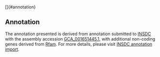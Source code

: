 []{#annotation}

Annotation
----------

The annotation presented is derived from annotation submitted to
[INSDC](http://www.insdc.org) with the assembly accession
[GCA\_001651445.1](http://www.ebi.ac.uk/ena/data/view/GCA_001651445.1),
with additional non-coding genes derived from
[Rfam](http://rfam.xfam.org/). For more details, please visit [INSDC
annotation
import](http://ensemblgenomes.org/info/data/insdc_annotation).
